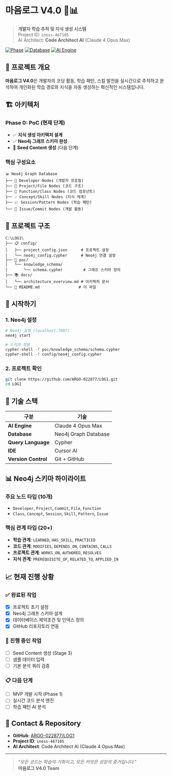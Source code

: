 # 마음로그 V4.0 🧠📊

> **개발자 학습 추적 및 지식 생성 시스템**  
> Project ID: `iness-467105`  
> AI Architect: **Code Architect AI** (Claude 4 Opus Max)

[![Phase](https://img.shields.io/badge/Phase-0%3A%20PoC-blue.svg)](docs/architecture_overview.md)
[![Database](https://img.shields.io/badge/Database-Neo4j-brightgreen.svg)](config/neo4j_config.cypher)
[![AI Engine](https://img.shields.io/badge/AI-Claude%204%20Opus%20Max-purple.svg)](config/project_config.json)

## 🎯 프로젝트 개요

**마음로그 V4.0**은 개발자의 코딩 활동, 학습 패턴, 스킬 발전을 실시간으로 추적하고 분석하여 개인화된 학습 경로와 지식을 자동 생성하는 혁신적인 시스템입니다.

## 🏗️ 아키텍처

### Phase 0: PoC (현재 단계)
- ✅ **지식 생성 아키텍처 설계**
- ✅ **Neo4j 그래프 스키마 완성**
- 🔄 **Seed Content 생성** (다음 단계)

### 핵심 구성요소
```
📊 Neo4j Graph Database
├── 👤 Developer Nodes (개발자 프로필)
├── 📁 Project/File Nodes (코드 구조)
├── 🔧 Function/Class Nodes (코드 컴포넌트)
├── 💡 Concept/Skill Nodes (지식 체계)
├── 📈 Session/Pattern Nodes (학습 패턴)
└── 🎯 Issue/Commit Nodes (개발 활동)
```

## 📁 프로젝트 구조

```
C:\LOG1\
├── 📋 config/
│   ├── project_config.json      # 프로젝트 설정
│   └── neo4j_config.cypher      # Neo4j 연결 설정
├── 🧪 poc/
│   └── knowledge_schema/
│       └── schema.cypher         # 그래프 스키마 정의
├── 📚 docs/
│   └── architecture_overview.md # 아키텍처 문서
└── 📖 README.md                 # 이 파일
```

## 🚀 시작하기

### 1. Neo4j 설정
```bash
# Neo4j 실행 (localhost:7687)
neo4j start

# 스키마 적용
cypher-shell -f poc/knowledge_schema/schema.cypher
cypher-shell -f config/neo4j_config.cypher
```

### 2. 프로젝트 확인
```bash
git clone https://github.com/ARGO-022877/LOG1.git
cd LOG1
```

## 🔧 기술 스택

| 구분 | 기술 |
|------|------|
| **AI Engine** | Claude 4 Opus Max |
| **Database** | Neo4j Graph Database |
| **Query Language** | Cypher |
| **IDE** | Cursor AI |
| **Version Control** | Git + GitHub |

## 📊 Neo4j 스키마 하이라이트

### 주요 노드 타입 (10개)
- `Developer`, `Project`, `Commit`, `File`, `Function`
- `Class`, `Concept`, `Session`, `Skill`, `Pattern`, `Issue`

### 핵심 관계 타입 (20+)
- **학습 관계**: `LEARNED`, `HAS_SKILL`, `PRACTICED`
- **코드 관계**: `MODIFIES`, `DEPENDS_ON`, `CONTAINS`, `CALLS`
- **프로젝트 관계**: `WORKS_ON`, `AUTHORED`, `RESOLVES`
- **지식 관계**: `PREREQUISITE_OF`, `RELATED_TO`, `APPLIED_IN`

## 📈 현재 진행 상황

### ✅ 완료된 작업
- [x] 프로젝트 초기 설정
- [x] Neo4j 그래프 스키마 설계
- [x] 데이터베이스 제약조건 및 인덱스 정의
- [x] GitHub 리포지토리 연동

### 🔄 진행 중인 작업
- [ ] Seed Content 생성 (Stage 3)
- [ ] 샘플 데이터 입력
- [ ] 기본 분석 쿼리 검증

### 📋 다음 단계
- [ ] MVP 개발 시작 (Phase 1)
- [ ] 실시간 코드 분석 엔진
- [ ] 학습 패턴 AI 분석

## 🎯 Contact & Repository

- **GitHub**: [ARGO-022877/LOG1](https://github.com/ARGO-022877/LOG1.git)
- **Project ID**: `iness-467105`
- **AI Architect**: Code Architect AI (Claude 4 Opus Max)

---

> *"모든 코드는 학습의 기회이고, 모든 커밋은 성장의 증거입니다."*  
> **마음로그 V4.0 Team**